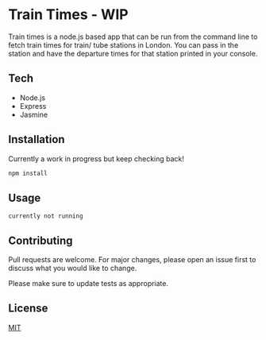 # Train Times - WIP

Train times is a node.js based app that can be run from the command line to fetch train times for train/ tube stations in London. You can pass in the station and have the departure times for that station printed in your console.

## Tech
* Node.js
* Express
* Jasmine

## Installation

Currently a work in progress but keep checking back!

```bash
npm install
```

## Usage

```
currently not running
```

## Contributing
Pull requests are welcome. For major changes, please open an issue first to discuss what you would like to change.

Please make sure to update tests as appropriate.

## License
[MIT](https://choosealicense.com/licenses/mit/)
